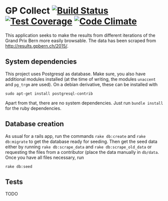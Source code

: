 # GP Collect [![Build Status](https://travis-ci.org/panmari/gpCollect.svg?branch=master)](https://travis-ci.org/panmari/gpCollect) [![Test Coverage](https://codeclimate.com/github/panmari/gpCollect/badges/coverage.svg)](https://codeclimate.com/github/simplay/panmari/gpCollect) [![Code Climate](https://codeclimate.com/github/panmari/gpCollect/badges/gpa.svg)](https://codeclimate.com/github/panmari/gpCollect)

This application seeks to make the results from different iterations of the Grand Prix Bern more easily browsable.
The data has been scraped from http://results.gpbern.ch/2015/.

## System dependencies

This project uses Postgresql as database. Make sure, you also have additional modules installed
(at the time of writing, the modules `unaccent` and `pg_trgm` are used). On a debian derivative, these can be installed
with

    sudo apt-get install postgresql-contrib

Apart from that, there are no system dependencies. Just run `bundle install` for the ruby dependencies.

## Database creation

As usual for a rails app, run the commands `rake db:create` and `rake db:migrate` to get the database ready for seeding.
Then get the
seed data either by running `rake db:scrape_data` and `rake db:scrape_old_data` or requesting the files from a
contributor (place the data manually in `db/data`. Once you have all files necessary, run

    rake db:seed

## Tests

TODO
